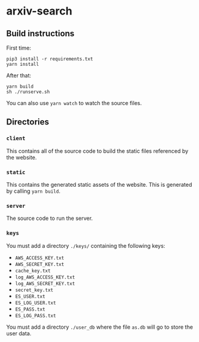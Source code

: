 # arxiv-search

## Build instructions

First time:
```
pip3 install -r requirements.txt
yarn install
```
After that:
```
yarn build
sh ./runserve.sh
```

You can also use `yarn watch` to watch the source files.

## Directories

### `client`

This contains all of the source code to build the static files referenced by the website.

### `static`

This contains the generated static assets of the website. This is generated by calling `yarn build`.

### `server`

The source code to run the server.

### `keys`

You must add a directory `./keys/` containing the following keys:
- `AWS_ACCESS_KEY.txt`
- `AWS_SECRET_KEY.txt`
- `cache_key.txt`
- `log_AWS_ACCESS_KEY.txt`
- `log_AWS_SECRET_KEY.txt`
- `secret_key.txt`
- `ES_USER.txt`
- `ES_LOG_USER.txt`
- `ES_PASS.txt`
- `ES_LOG_PASS.txt`

You must add a directory `./user_db` where the file `as.db` will go to store the user data.